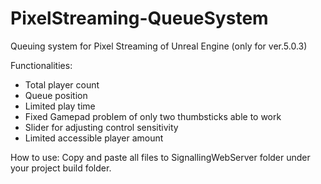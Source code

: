 # PixelStreaming-QueueSystem
Queuing system for Pixel Streaming of Unreal Engine (only for ver.5.0.3)

Functionalities:
 - Total player count
 - Queue position
 - Limited play time
 - Fixed Gamepad problem of only two thumbsticks able to work
 - Slider for adjusting control sensitivity
 - Limited accessible player amount

How to use:
Copy and paste all files to SignallingWebServer folder under your project build folder.
